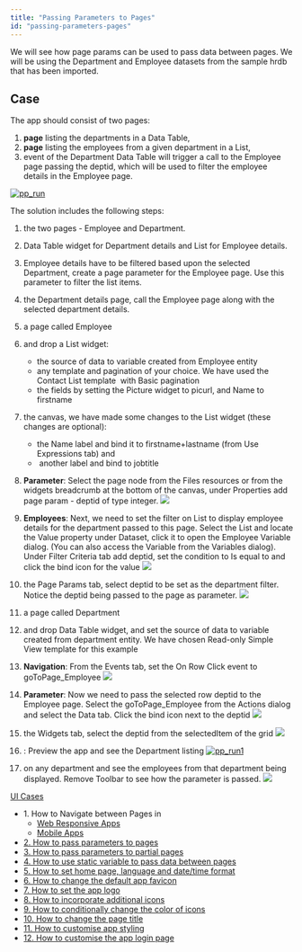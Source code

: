 ```yaml
---
title: "Passing Parameters to Pages"
id: "passing-parameters-pages"
---
```


We will see how page params can be used to pass data between pages. We will be using the Department and Employee datasets from the sample hrdb that has been imported.

## Case

The app should consist of two pages:

1. **page** listing the departments in a Data Table,
2. **page** listing the employees from a given department in a List,
3. event of the Department Data Table will trigger a call to the Employee page passing the deptid, which will be used to filter the employee details in the Employee page.

[![pp_run](../assets/pp_run.png)](../assets/pp_run.png)

The solution includes the following steps:

1. the two pages - Employee and Department.
2. Data Table widget for Department details and List for Employee details.
3. Employee details have to be filtered based upon the selected Department, create a page parameter for the Employee page. Use this parameter to filter the list items.
4. the Department details page, call the Employee page along with the selected department details.

1. a page called Employee
2. and drop a List widget:
    - the source of data to variable created from Employee entity
    - any template and pagination of your choice. We have used the Contact List template  with Basic pagination
    - the fields by setting the Picture widget to picurl, and Name to firstname
3. the canvas, we have made some changes to the List widget (these changes are optional):
    - the Name label and bind it to firstname+lastname (from Use Expressions tab) and
    -  another label and bind to jobtitle
4. **Parameter**: Select the page node from the Files resources or from the widgets breadcrumb at the bottom of the canvas, under Properties add page param - deptid of type integer. [![](../assets/pp_emp_param.png)](../assets/pp_emp_param.png)
5. **Employees**: Next, we need to set the filter on List to display employee details for the department passed to this page. Select the List and locate the Value property under Dataset, click it to open the Employee Variable dialog. (You can also access the Variable from the Variables dialog). Under Filter Criteria tab add deptid, set the condition to Is equal to and click the bind icon for the value [![](../assets/pp_emp_lvdata.png)](../assets/pp_emp_lvdata.png)
6. the Page Params tab, select deptid to be set as the department filter. Notice the deptid being passed to the page as parameter. [![](../assets/pp_emp_lvbind.png)](../assets/pp_emp_lvbind.png)
7. a page called Department
8. and drop Data Table widget, and set the source of data to variable created from department entity. We have chosen Read-only Simple View template for this example
9. **Navigation**: From the Events tab, set the On Row Click event to goToPage\_Employee [![](../assets/pp_dept_event.png?v=200)](../assets/pp_dept_event.png?v=200)
10. **Parameter**: Now we need to pass the selected row deptid to the Employee page. Select the goToPage\_Employee from the Actions dialog and select the Data tab. Click the bind icon next to the deptid [![](../assets/pp_dept_callvar.png)](../assets/pp_dept_callvar.png)
11. the Widgets tab, select the deptid from the selectedItem of the grid [![](../assets/pp_dept_bind.png)](../assets/pp_dept_bind.png)
12. : Preview the app and see the Department listing [![pp_run1](../assets/pp_run1.png)](../assets/pp_run1.png)
13. on any department and see the employees from that department being displayed. Remove Toolbar to see how the parameter is passed. [![](../assets/pp_run2.png)](../assets/pp_run2.png)

[UI Cases](/learn/app-development/ui-design/use-cases-ui-design/)

- 1\. How to Navigate between Pages in
    - [Web Responsive Apps](/learn/responsive-web/web-ui-design/#page-navigation)
    - [Mobile Apps](/learn/hybrid-mobile/mobile-page-concepts/#page-navigation-actions)
- [2\. How to pass parameters to pages](/learn/how-tos/passing-parameters-pages/)
- [3\. How to pass parameters to partial pages](/learn/how-tos/passing-parameters-partial-page/)
- [4\. How to use static variable to pass data between pages](/learn/how-tos/use-static-variable-pass-data-pages/)
- [5\. How to set home page, language and date/time format](/learn/how-tos/setting-language-date-format/)
- [6\. How to change the default app favicon](/learn/how-tos/changing-default-favicon/)
- [7\. How to set the app logo](/learn/how-tos/changing-app-logo/)
- [8\. How to incorporate additional icons](/learn/how-tos/incorporating-additional-icons/)
- [9\. How to conditionally change the color of icons](/learn/how-tos/displaying-icon-color-based-upon-condition/)
- [10\. How to change the page title](/learn/how-tos/changing-page-title/)
- [11\. How to customise app styling](/learn/how-tos/customise-app-style/)
- [12\. How to customise the app login page](/learn/how-tos/customise-login-page/)
